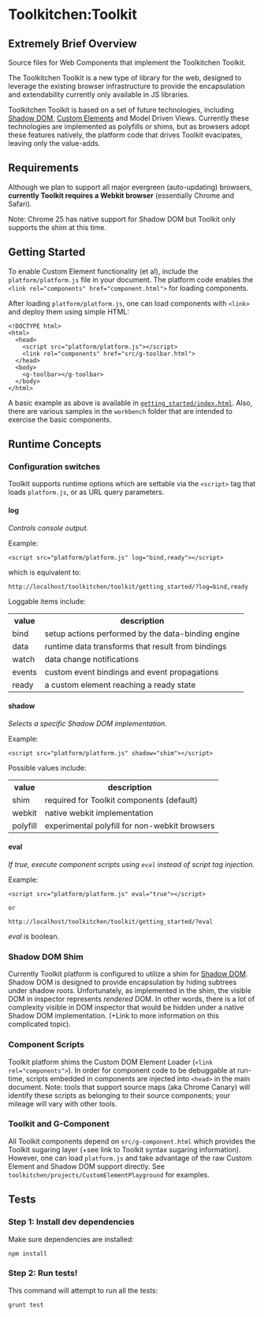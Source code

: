 # Toolkitchen:Toolkit

## Extremely Brief Overview

Source files for Web Components that implement the Toolkitchen Toolkit.

The Toolkitchen Toolkit is a new type of library for the web, designed to leverage the existing browser infrastructure to provide the encapsulation and extendability currently only available in JS libraries.

Toolkitchen Toolkit is based on a set of future technologies, including [Shadow DOM](https://dvcs.w3.org/hg/webcomponents/raw-file/tip/spec/shadow/index.html), [Custom Elements](https://dvcs.w3.org/hg/webcomponents/raw-file/tip/spec/custom/index.html) and Model Driven Views. Currently these technologies are implemented as polyfills or shims, but as browsers adopt these features natively, the platform code that drives Toolkit evacipates, leaving only the value-adds.

## Requirements

Although we plan to support all major evergreen (auto-updating) browsers, **currently Toolkit requires a Webkit browser** (essentially Chrome and Safari). 

Note: Chrome 25 has native support for Shadow DOM but Toolkit only supports the shim at this time.

## Getting Started

To enable Custom Element functionality (et al), include the `platform/platform.js` file in your document. The platform code enables the `<link rel="components" href="component.html">` for loading components.

After loading `platform/platform.js`, one can load components with `<link>` and deploy them using simple HTML:

    <!DOCTYPE html>
    <html>
      <head>
        <script src="platform/platform.js"></script>
        <link rel="components" href="src/g-toolbar.html">
      </head>
      <body>
        <g-toolbar></g-toolbar>
      </body>
    </html>

A basic example as above is available in [`getting_started/index.html`](getting_started/index.html). Also, there are various samples in the `workbench` folder that are intended to exercise the basic components.

## Runtime Concepts

### Configuration switches

Toolkit supports runtime options which are settable via the `<script>` tag that loads `platform.js`, or as URL query parameters.

#### log

*Controls console output.*

Example:

    <script src="platform/platform.js" log="bind,ready"></script>

which is equivalent to:

    http://localhost/toolkitchen/toolkit/getting_started/?log=bind,ready

Loggable items include:

<table>
  <tr>
    <th>value</th><th>description</th>
  </tr>
  <tr>
    <td>bind</td><td>setup actions performed by the data-binding engine</td>
  </tr>
  <tr>
    <td>data</td><td>runtime data transforms that result from bindings</td>
  </tr>
  <tr>
    <td>watch</td><td>data change notifications</td>
  </tr>
  <tr>
    <td>events</td><td>custom event bindings and event propagations</td>
  </tr>
  <tr>
    <td>ready</td><td>a custom element reaching a ready state</td>
  </tr>
</table>

#### shadow

*Selects a specific Shadow DOM implementation.*

Example:

    <script src="platform/platform.js" shadow="shim"></script>

Possible values include:

<table>
  <tr>
    <th>value</th><th>description</th>
  </tr>
  <tr>
    <td>shim</td><td>required for Toolkit components (default)</td>
  </tr>
  <tr>
    <td>webkit</td><td>native webkit implementation</td>
  </tr>
  <tr>
    <td>polyfill</td><td>experimental polyfill for non-webkit browsers</td>
  </tr>
</table>

#### eval

*If true, execute component scripts using `eval` instead of script tag injection.*

Example:

    <script src="platform/platform.js" eval="true"></script>

	or

	http://localhost/toolkitchen/toolkit/getting_started/?eval

_eval_ is boolean.

### Shadow DOM Shim

Currently Toolkit platform is configured to utilize a shim for [Shadow DOM](https://dvcs.w3.org/hg/webcomponents/raw-file/tip/spec/shadow/index.html). Shadow DOM is designed to provide encapsulation by hiding subtrees under shadow roots. Unfortunately, as implemented in the shim, the visible DOM in inspector represents *rendered* DOM. In other words, there is a lot of complexity visible in DOM inspector that would be hidden under a native Shadow DOM implementation. (+Link to more information on this complicated topic).

### Component Scripts

Toolkit platform shims the Custom DOM Element Loader (`<link rel="components">`). In order for component code to be debuggable at run-time, scripts embedded in components are injected into `<head>` in the main document. Note: tools that support source maps (aka Chrome Canary) will identify these scripts as belonging to their source components; your mileage will vary with other tools.

### Toolkit and G-Component

All Toolkit components depend on `src/g-component.html` which provides the Toolkit sugaring layer (+see link to Toolkit syntax sugaring information). However, one can load `platform.js` and take advantage of the raw Custom Element and Shadow DOM support directly. See `toolkitchen/projects/CustomElementPlayground` for examples.

## Tests

### Step 1: Install dev dependencies

Make sure dependencies are installed:

	npm install

### Step 2: Run tests!

This command will attempt to run all the tests:

	grunt test
